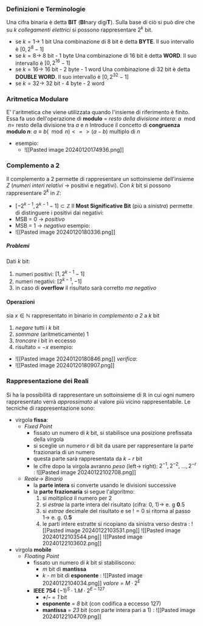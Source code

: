 ### Definizioni e Terminologie
Una cifra binaria è detta **BIT** (**BI**nary digi**T**). Sulla base di ciò si può dire che su $k$ *collegamenti elettrici* si possono rappresentare $2^k$ bit.
- se $k = 1\rightarrow$ 1 bit 
Una combinazione di 8 bit è detta **BYTE**. Il suo intervallo è $[0, 2^8 - 1]$
- se $k = 8\rightarrow$ 8 bit - 1 byte
Una combinazione di 16 bit è detta **WORD**. Il suo intervallo è $[0, 2^16 - 1]$
- se $k = 16\rightarrow$ 16 bit - 2 byte - 1 word 
Una combinazione di 32 bit è detta **DOUBLE WORD**. Il suo intervallo è $[0, 2^32 - 1]$
- se $k = 32\rightarrow$ 32 bit - 4 byte - 2 word 
### Aritmetica Modulare
E' l'aritmetica che viene utilizzata quando l'insieme di riferimento è finito. Essa fa uso dell'operazione di **modulo** = *resto della divisione intera*:
	$a\mod n =$ resto della divisione tra $a$ e $n$
Introduce il concetto di **congruenza modulo $n$**:
	$a\equiv b(\mod n) <=> (a-b)$ multiplo di $n$
- esempio:
	- ![[Pasted image 20240120174936.png]]
### Complemento a 2
Il complemento a 2 permette di rappresentare un sottoinsieme dell'insieme $Z$ (*numeri interi relativi* $\rightarrow$ positivi e negativi).
Con $k$ bit si possono rappresentare $2^k$ in $\mathbb{Z}$:
- $[-2^{k-1}, 2^{k-1} - 1]\subset \mathbb{Z}$
Il **Most Significative Bit** (più a *sinistra*) permette di distinguere i positivi dai negativi:
- MSB = 0 $\rightarrow$ *positivo*
- MSB = 1 $\rightarrow$ *negativo*
esempio:
- ![[Pasted image 20240120180336.png]]
##### Problemi
Dati $k$ bit:
1. numeri positivi: $[1, 2^{k-1}-1]$
2. numeri negativi: $[2^{k-1}, -1]$
3. in caso di **overflow** il risultato sarà corretto *ma negativo*
#### Operazioni
sia $x\in \mathbb{N}$ rappresentato in binario in *complemento a 2* a $k$ bit
1. *negare* tutti i $k$ bit
2. *sommare* (aritmeticamente) 1
3. *troncare* i bit in eccesso
4. risultato = $-x$
esempio:
- ![[Pasted image 20240120180846.png]]
*verifica*:
- ![[Pasted image 20240120180907.png]]
### Rappresentazione dei Reali
Si ha la possibilità di rappresentare un sottoinsieme di $\mathbb{R}$ in cui ogni numero rappresentato verrà *approssimato* al valore più vicino rappresentabile.
Le tecniche di rappresentazione sono:
- virgola **fissa**:
	- *Fixed Point*
		- fissato un numero di $k$ bit, si stabilisce una posizione prefissata della virgola
		- si sceglie un numero $r$ di bit da usare per rappresentare la parte frazionaria di un numero
		- questa parte sarà rappresentata da $k - r$ bit
		- le cifre dopo la virgola avranno *peso* (left$\rightarrow$ right): $2^{-1}, 2^{-2},$ ...$, 2^{-r}$
		:
			![[Pasted image 20240122102708.png]]
	- *Reale*$\rightarrow$ *Binario*
		- la **parte intera** si converte usando le divisioni successive
		- la **parte frazionaria** si segue l'algoritmo:
			1. si *moltiplica* il numero per 2
			2. si *estrae* la parte intera del risultato (cifra: 0, 1)$\rightarrow$ e. g **0**.5 
			3. si *estrae* decimale del risultato e se $!= 0$ si ritorna al passo 1$\rightarrow$ e. g. 0.**5**
			4. le parti intere estratte si ricopiano da sinistra verso destra
		:
			![[Pasted image 20240122103531.png]]
			![[Pasted image 20240122103544.png]]
			![[Pasted image 20240122103602.png]]
- virgola **mobile**
	- *Floating Point*
		- fissato un numero di $k$ bit si stabiliscono:
			- *m* bit di **mantissa**
			- *k - m* bit di **esponente**
			:
				![[Pasted image 20240122104034.png]]
				*valore* = $M · 2^E$
		- **IEEE 754** $(-1)^S · 1.M · 2^{E - 127}$
			- **+**/**-** = *1* bit
			- **esponente** = *8* bit (con codifica a eccesso 127)
			- **mantissa** = *23* bit (con parte intera pari a 1)
			 :
				 ![[Pasted image 20240122104709.png]]
